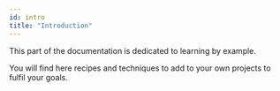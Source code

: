 ```yaml
---
id: intro
title: "Introduction"
---
```


This part of the documentation is dedicated to learning by example.

You will find here recipes and techniques to add to your own projects to fulfil your goals.
